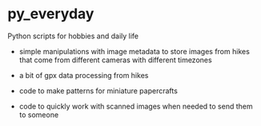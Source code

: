 # py_everyday
Python scripts for hobbies and daily life

- simple manipulations with image metadata to store images from hikes that come from different cameras with different timezones
- a bit of gpx data processing from hikes

- code to make patterns for miniature papercrafts

- code to quickly work with scanned images when needed to send them to someone
